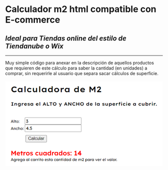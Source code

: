 # Calculador m2 html compatible con E-commerce
 ## *Ideal para Tiendas online del estilo de Tiendanube o Wix*
 ---
  Muy simple código para anexar en la descripción de aquellos productos que requieren de este cálculo para saber la cantidad (en unidades) a comprar, sin requerirle al usuario que separa sacar cálculos de superficie.
<br />
<br />
 <img src="./imagen-calculador.png">
